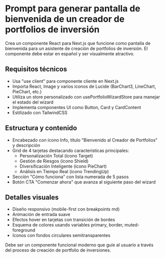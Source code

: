 # Prompt para generar pantalla de bienvenida de un creador de portfolios de inversión

Crea un componente React para Next.js que funcione como pantalla de bienvenida para un asistente de creación de portfolios de inversión. El componente debe estar en español y ser visualmente atractivo.

## Requisitos técnicos
- Usa "use client" para componente cliente en Next.js
- Importa React, Image y varios iconos de Lucide (BarChart3, LineChart, PieChart, etc.)
- Utiliza un store personalizado con usePortfolioWizardStore para manejar el estado del wizard
- Implementa componentes UI como Button, Card y CardContent
- Estilizado con TailwindCSS

## Estructura y contenido
- Encabezado con ícono Info, título "Bienvenido al Creador de Portfolios" y descripción
- Grid de 4 tarjetas destacando características principales:
  - Personalización Total (ícono Target)
  - Gestión de Riesgos (ícono Shield)
  - Diversificación Inteligente (ícono PieChart)
  - Análisis en Tiempo Real (ícono TrendingUp)
- Sección "Cómo funciona" con lista numerada de 5 pasos
- Botón CTA "Comenzar ahora" que avanza al siguiente paso del wizard

## Detalles visuales
- Diseño responsivo (mobile-first con breakpoints md)
- Animación de entrada suave
- Efectos hover en tarjetas con transición de bordes
- Esquema de colores usando variables primary, border, muted-foreground
- Iconos con fondos circulares semitransparentes

Debe ser un componente funcional moderno que guíe al usuario a través del proceso de creación de portfolio de inversiones.